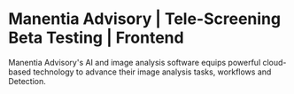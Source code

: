 # Manentia Advisory | Tele-Screening Beta Testing | Frontend

Manentia Advisory's AI and image analysis software equips powerful cloud-based technology to advance their image analysis tasks, workflows and Detection.

